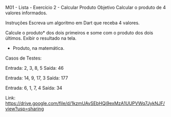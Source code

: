 M01 - Lista - Exercício 2 - Calcular Produto
Objetivo
Calcular o produto de 4 valores informados.

Instruções
Escreva um algoritmo em Dart que receba 4 valores.

Calcule o produto* dos dois primeiros e some com o produto dos dois últimos.
Exibir o resultado na tela.
* Produto, na matemática.

Casos de Testes:

Entrada: 2, 3, 8, 5
Saída: 46

Entrada: 14, 9, 17, 3
Saída: 177

Entrada: 6, 1, 7, 4
Saída: 34

Link: https://drive.google.com/file/d/1kzmUAvSEbHQj9exMzA1UUPVWq7JykNJF/view?usp=sharing